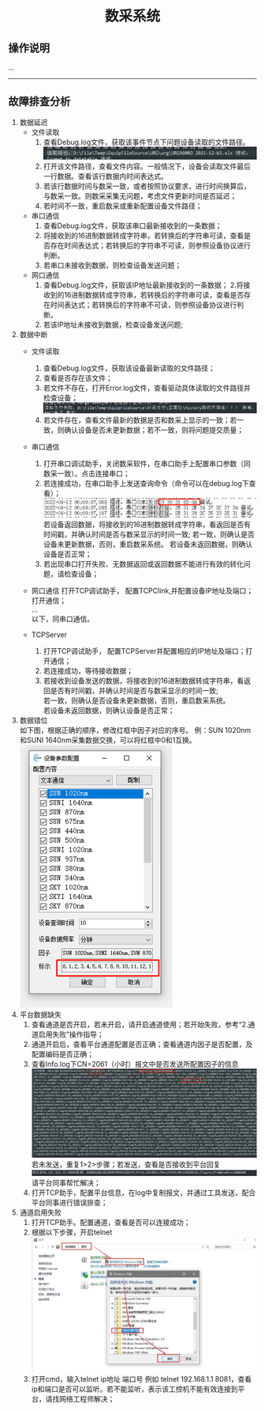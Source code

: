# <center>数采系统
## 操作说明  
...  
***
## 故障排查分析
1. 数据延迟
	* 文件读取
		 1. 查看Debug.log文件，获取该事件节点下问题设备读取的文件路径。  
		 ![Q1](pics/数采系统/Q1.png)
		 2. 打开该文件路径，查看文件内容。一般情况下，设备会读取文件最后一行数据。查看该行数据内时间表达式。
		 3. 若该行数据时间与数采一致，或者按照协议要求，进行时间换算后，与数采一致。则数采采集无问题，考虑文件更新时间是否延迟；
		 4. 若时间不一致，重启数采或重新配置设备文件路径；
	* 串口通信
		 1. 查看Debug.log文件，获取该串口最新接收到的一条数据；
		 2. 将接收到的16进制数据转成字符串，若转换后的字符串可读，查看是否存在时间表达式；若转换后的字符串不可读，则参照设备协议进行判断。
		 3. 若串口未接收到数据，则检查设备发送问题；
	* 网口通信
	     1. 查看Debug.log文件，获取该IP地址最新接收到的一条数据；
		 2.将接收到的16进制数据转成字符串，若转换后的字符串可读，查看是否存在时间表达式；若转换后的字符串不可读，则参照设备协议进行判断。
		 3. 若该IP地址未接收到数据，检查设备发送问题;
2. 数据中断
	* 文件读取
	     1. 查看Debug.log文件，获取该设备最新读取的文件路径；
		 2. 查看是否存在该文件；
		 3. 若文件不存在，打开Error.log文件，查看驱动具体读取的文件路径并检查设备； 
			![Q2](pics/数采系统/Q2.png)
		 4. 若文件存在，查看文件最新的数据是否和数采上显示的一致；若一致，则确认设备是否未更新数据；若不一致，则将问题提交质量；
	* 串口通信
		 1. 打开串口调试助手，关闭数采软件，在串口助手上配置串口参数（同数采一致）。点击连接串口；
		 2. 若连接成功，在串口助手上发送查询命令（命令可以在debug.log下查看）；  
			![Q3](pics/数采系统/Q3.png)
		   若设备返回数据，将接收到的16进制数据转成字符串，看返回是否有时间戳，并确认时间是否与数采显示的时间一致; 若一致，则确认是否设备未更新数据，否则，重启数采系统。 
		   若设备未返回数据，则确认设备是否正常；
		 3. 若出现串口打开失败、无数据返回或返回数据不能进行有效的转化问题，请检查设备；

	* 网口通信
	     打开TCP调试助手， 配置TCPClink,并配置设备IP地址及端口；打开通信；  
		 ...  
		 以下，同串口通信。
	* TCPServer
		 1. 打开TCP调试助手， 配置TCPServer并配置相应的IP地址及端口；打开通信；
		 2. 若连接成功，等待接收数据； 
		 3. 若接收到设备发送的数据，将接收到的16进制数据转成字符串，看返回是否有时间戳，并确认时间是否与数采显示的时间一致;  
		    若一致，则确认是否设备未更新数据，否则，重启数采系统。  
			若设备未返回数据，则确认设备是否正常；
3. 数据错位  
	如下图，根据正确的顺序，修改红框中因子对应的序号。 
	例：SUN 1020nm和SUNI 1640nm采集数据交换，可以将红框中0和1互换。    
	![Q4](pics/数采系统/Q4.png)  
4. 平台数据缺失  
	1. 查看通道是否开启，若未开启，请开启通道使用；若开始失败，参考“2.通道启用失败”操作指导；
	2. 通道开启后，查看平台通道配置是否正确；查看通道内因子是否配置，及配置编码是否正确；
	3. 查看Info.log下CN=2061（小时）报文中是否发送所配置因子的信息  
	![Q5](pics/数采系统/Q5.png)  
	若未发送，重复1>2>步骤；若发送，查看是否接收到平台回复  
	![Q6](pics/数采系统/Q6.png)  
	请平台同事帮忙解决；
	4. 打开TCP助手，配置平台信息，在log中复制报文，并通过工具发送，配合平台同事进行错误排查；
5. 通道启用失败  
	1. 打开TCP助手。配置通道，查看是否可以连接成功；
	2. 根据以下步骤，开启telnet  
	![Q7](pics/数采系统/Q7.png)  
	3. 打开cmd，输入telnet ip地址 端口号 例如 telnet 192.168.1.1 8081，查看ip和端口是否可以监听。若不能监听，表示该工控机不能有效连接到平台，请找网络工程师解决；
